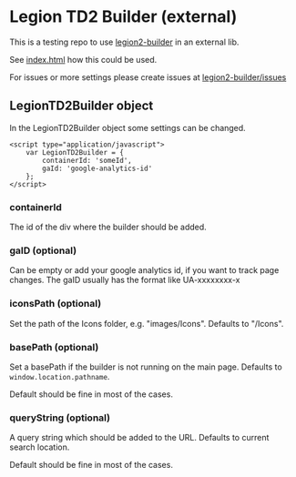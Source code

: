 # Legion TD2 Builder (external)

This is a testing repo to use [legion2-builder](https://github.com/attrib/legion2-builder) in an external lib.

See [index.html](index.html) how this could be used.

For issues or more settings please create issues at [legion2-builder/issues](https://github.com/attrib/legion2-builder/issues)

## LegionTD2Builder object

In the LegionTD2Builder object some settings can be changed.

    <script type="application/javascript">
        var LegionTD2Builder = {
            containerId: 'someId',
            gaId: 'google-analytics-id'
        };
    </script> 


### containerId

The id of the div where the builder should be added.

### gaID (optional)

Can be empty or add your google analytics id, if you want to track page changes.
The gaID usually has the format like UA-xxxxxxxx-x

### iconsPath (optional)

Set the path of the Icons folder, e.g. "images/Icons". Defaults to "/Icons".

### basePath (optional)

Set a basePath if the builder is not running on the main page. Defaults to `window.location.pathname`.

Default should be fine in most of the cases.

### queryString (optional)

A query string which should be added to the URL. Defaults to current search location.

Default should be fine in most of the cases.
